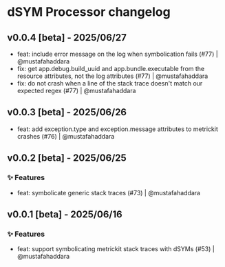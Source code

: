 # dSYM Processor changelog

## v0.0.4 [beta] - 2025/06/27
- feat: include error message on the log when symbolication fails (#77) | @mustafahaddara
- fix: get app.debug.build_uuid and app.bundle.executable from the resource attributes, not the log attributes (#77) | @mustafahaddara
- fix: do not crash when a line of the stack trace doesn't match our expected regex (#77) | @mustafahaddara

## v0.0.3 [beta] - 2025/06/26
- feat: add exception.type and exception.message attributes to metrickit crashes (#76) | @mustafahaddara

## v0.0.2 [beta] - 2025/06/25
### ✨ Features
- feat: symbolicate generic stack traces (#73) | @mustafahaddara

## v0.0.1 [beta] - 2025/06/16
### ✨ Features

- feat: support symbolicating metrickit stack traces with dSYMs (#53) | @mustafahaddara
